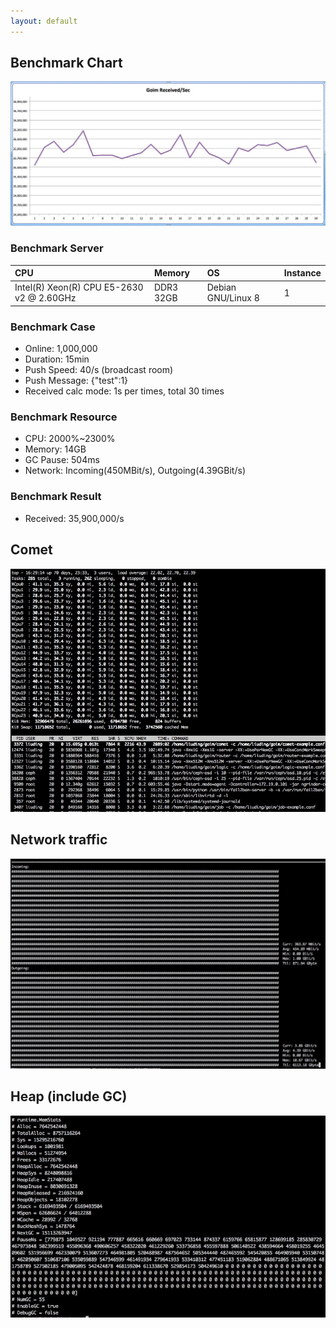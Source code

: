 ```yaml
---
layout: default
---
```


## Benchmark Chart
![benchmark](https://raw.githubusercontent.com/Terry-Mao/goim/v2.0/docs/benchmark.jpg)

### Benchmark Server
| CPU | Memory | OS | Instance |
| :---- | :---- | :---- | :---- |
| Intel(R) Xeon(R) CPU E5-2630 v2 @ 2.60GHz  | DDR3 32GB | Debian GNU/Linux 8 | 1 |

### Benchmark Case
* Online: 1,000,000
* Duration: 15min
* Push Speed: 40/s (broadcast room)
* Push Message: {"test":1}
* Received calc mode: 1s per times, total 30 times

### Benchmark Resource

* CPU: 2000%~2300%
* Memory: 14GB
* GC Pause: 504ms
* Network: Incoming(450MBit/s), Outgoing(4.39GBit/s)

### Benchmark Result
* Received: 35,900,000/s

## Comet
![benchmark-comet](https://raw.githubusercontent.com/Terry-Mao/goim/v2.0/docs/benchmark-comet.jpg)

## Network traffic
![benchmark-flow](https://raw.githubusercontent.com/Terry-Mao/goim/v2.0/docs/benchmark-flow.jpg)

## Heap (include GC)
![benchmark-flow](https://raw.githubusercontent.com/Terry-Mao/goim/v2.0/docs/benchmark-heap.jpg)
